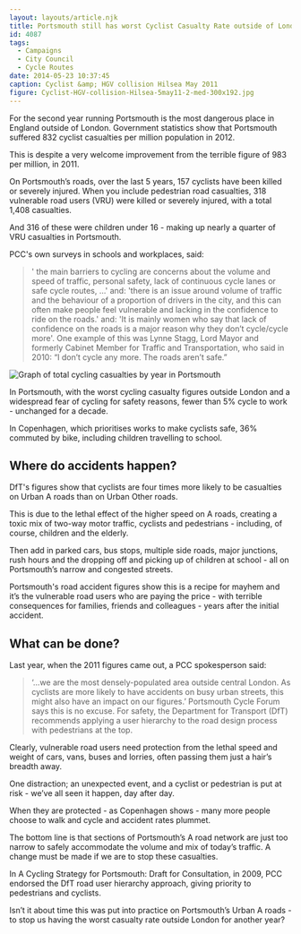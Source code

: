 ```yaml
---
layout: layouts/article.njk
title: Portsmouth still has worst Cyclist Casualty Rate outside of London
id: 4087
tags:
  - Campaigns
  - City Council
  - Cycle Routes
date: 2014-05-23 10:37:45
caption: Cyclist &amp; HGV collision Hilsea May 2011
figure: Cyclist-HGV-collision-Hilsea-5may11-2-med-300x192.jpg
---
```


For the second year running Portsmouth is the most dangerous place in England outside of London. Government statistics show that Portsmouth suffered 832 cyclist casualties per million population in 2012.

This is despite a very welcome improvement from the terrible figure of 983 per million, in 2011.

On Portsmouth’s roads, over the last 5 years, 157 cyclists have been killed or severely injured. When you include pedestrian road casualties, 318 vulnerable road users (VRU) were killed or severely injured, with a total 1,408 casualties.

And 316 of these were children under 16 - making up nearly a quarter of VRU casualties in Portsmouth.

PCC's own surveys in schools and workplaces, said:
> ' the main barriers to cycling are concerns about the volume and speed of traffic, personal safety, lack of continuous cycle lanes or safe cycle routes, ...'
and:
> 'there is an issue around volume of traffic and the behaviour of a proportion of drivers in the city, and this can often make people feel vulnerable and lacking in the confidence to ride on the roads.'
and:
> 'It is mainly women who say that lack of confidence on the roads is a major reason why they don’t cycle/cycle more'.
One example of this was Lynne Stagg, Lord Mayor and formerly Cabinet Member for Traffic and Transportation, who said in 2010: “I don’t cycle any more. The roads aren’t safe.”

![Graph of total cycling casualties by year in Portsmouth](/assets/oimg.png)

In Portsmouth, with the worst cycling casualty figures outside London and a widespread fear of cycling for safety reasons, fewer than 5% cycle to work - unchanged for a decade.

In Copenhagen, which prioritises works to make cyclists safe, 36% commuted by bike, including children travelling to school.

## Where do accidents happen?

DfT's figures show that cyclists are four times more likely to be casualties on Urban A roads than on Urban Other roads.

This is due to the lethal effect of the higher speed on A roads, creating a toxic mix of two-way motor traffic, cyclists and pedestrians - including, of course, children and the elderly.

Then add in parked cars, bus stops, multiple side roads, major junctions, rush hours and the dropping off and picking up of children at school - all on Portsmouth’s narrow and congested streets.

Portsmouth's road accident figures show this is a recipe for mayhem and it’s the vulnerable road users who are paying the price - with terrible consequences for families, friends and colleagues - years after the initial accident.

## What can be done?

Last year, when the 2011 figures came out, a PCC spokesperson said:
> ‘...we are the most densely-populated area outside central London. As cyclists are more likely to have accidents on busy urban streets, this might also have an impact on our figures.’
Portsmouth Cycle Forum says this is no excuse. For safety, the Department for Transport (DfT) recommends applying a user hierarchy to the road design process with pedestrians at the top.

Clearly, vulnerable road users need protection from the lethal speed and weight of cars, vans, buses and lorries, often passing them just a hair’s breadth away.

One distraction; an unexpected event, and a cyclist or pedestrian is put at risk - we’ve all seen it happen, day after day.

When they are protected - as Copenhagen shows - many more people choose to walk and cycle and accident rates plummet.

The bottom line is that sections of Portsmouth’s A road network are just too narrow to safely accommodate the volume and mix of today’s traffic. A change must be made if we are to stop these casualties.

In A Cycling Strategy for Portsmouth: Draft for Consultation, in 2009, PCC endorsed the DfT road user hierarchy approach, giving priority to pedestrians and cyclists.

Isn’t it about time this was put into practice on Portsmouth’s Urban A roads - to stop us having the worst casualty rate outside London for another year?
